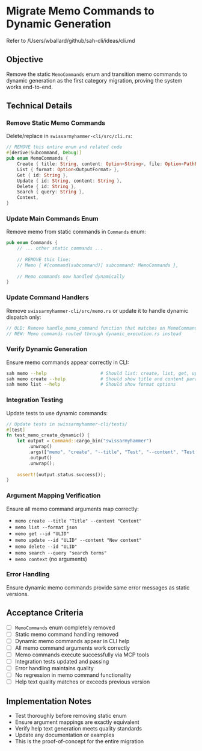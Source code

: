 # Migrate Memo Commands to Dynamic Generation

Refer to /Users/wballard/github/sah-cli/ideas/cli.md

## Objective
Remove the static `MemoCommands` enum and transition memo commands to dynamic generation as the first category migration, proving the system works end-to-end.

## Technical Details

### Remove Static Memo Commands
Delete/replace in `swissarmyhammer-cli/src/cli.rs`:

```rust
// REMOVE this entire enum and related code
#[derive(Subcommand, Debug)]
pub enum MemoCommands {
    Create { title: String, content: Option<String>, file: Option<PathBuf> },
    List { format: Option<OutputFormat> },
    Get { id: String },
    Update { id: String, content: String },
    Delete { id: String },
    Search { query: String },
    Context,
}
```

### Update Main Commands Enum
Remove memo from static commands in `Commands` enum:

```rust
pub enum Commands {
    // ... other static commands ...
    
    // REMOVE this line:
    // Memo { #[command(subcommand)] subcommand: MemoCommands },
    
    // Memo commands now handled dynamically
}
```

### Update Command Handlers
Remove `swissarmyhammer-cli/src/memo.rs` or update it to handle dynamic dispatch only:

```rust
// OLD: Remove handle_memo_command function that matches on MemoCommands enum
// NEW: Memo commands routed through dynamic_execution.rs instead
```

### Verify Dynamic Generation
Ensure memo commands appear correctly in CLI:

```bash
sah memo --help                    # Should list: create, list, get, update, delete, search, context
sah memo create --help             # Should show title and content parameters
sah memo list --help               # Should show format options
```

### Integration Testing
Update tests to use dynamic commands:

```rust
// Update tests in swissarmyhammer-cli/tests/
#[test]
fn test_memo_create_dynamic() {
    let output = Command::cargo_bin("swissarmyhammer")
        .unwrap()
        .args(["memo", "create", "--title", "Test", "--content", "Test content"])
        .output()
        .unwrap();
    
    assert!(output.status.success());
}
```

### Argument Mapping Verification
Ensure all memo command arguments map correctly:
- `memo create --title "Title" --content "Content"` 
- `memo list --format json`
- `memo get --id "ULID"`
- `memo update --id "ULID" --content "New content"`
- `memo delete --id "ULID"`
- `memo search --query "search terms"`  
- `memo context` (no arguments)

### Error Handling
Ensure dynamic memo commands provide same error messages as static versions.

## Acceptance Criteria
- [ ] `MemoCommands` enum completely removed
- [ ] Static memo command handling removed  
- [ ] Dynamic memo commands appear in CLI help
- [ ] All memo command arguments work correctly
- [ ] Memo commands execute successfully via MCP tools
- [ ] Integration tests updated and passing
- [ ] Error handling maintains quality
- [ ] No regression in memo command functionality
- [ ] Help text quality matches or exceeds previous version

## Implementation Notes
- Test thoroughly before removing static enum
- Ensure argument mappings are exactly equivalent
- Verify help text generation meets quality standards
- Update any documentation or examples
- This is the proof-of-concept for the entire migration
